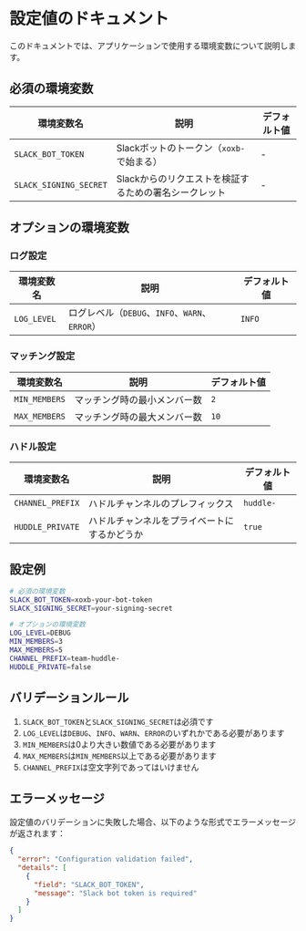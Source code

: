 # 設定値のドキュメント

このドキュメントでは、アプリケーションで使用する環境変数について説明します。

## 必須の環境変数

| 環境変数名             | 説明                                                  | デフォルト値 |
| ---------------------- | ----------------------------------------------------- | ------------ |
| `SLACK_BOT_TOKEN`      | Slackボットのトークン（`xoxb-`で始まる）              | -            |
| `SLACK_SIGNING_SECRET` | Slackからのリクエストを検証するための署名シークレット | -            |

## オプションの環境変数

### ログ設定

| 環境変数名  | 説明                                           | デフォルト値 |
| ----------- | ---------------------------------------------- | ------------ |
| `LOG_LEVEL` | ログレベル（`DEBUG`、`INFO`、`WARN`、`ERROR`） | `INFO`       |

### マッチング設定

| 環境変数名    | 説明                         | デフォルト値 |
| ------------- | ---------------------------- | ------------ |
| `MIN_MEMBERS` | マッチング時の最小メンバー数 | `2`          |
| `MAX_MEMBERS` | マッチング時の最大メンバー数 | `10`         |

### ハドル設定

| 環境変数名       | 説明                                         | デフォルト値 |
| ---------------- | -------------------------------------------- | ------------ |
| `CHANNEL_PREFIX` | ハドルチャンネルのプレフィックス             | `huddle-`    |
| `HUDDLE_PRIVATE` | ハドルチャンネルをプライベートにするかどうか | `true`       |

## 設定例

```bash
# 必須の環境変数
SLACK_BOT_TOKEN=xoxb-your-bot-token
SLACK_SIGNING_SECRET=your-signing-secret

# オプションの環境変数
LOG_LEVEL=DEBUG
MIN_MEMBERS=3
MAX_MEMBERS=5
CHANNEL_PREFIX=team-huddle-
HUDDLE_PRIVATE=false
```

## バリデーションルール

1. `SLACK_BOT_TOKEN`と`SLACK_SIGNING_SECRET`は必須です
2. `LOG_LEVEL`は`DEBUG`、`INFO`、`WARN`、`ERROR`のいずれかである必要があります
3. `MIN_MEMBERS`は0より大きい数値である必要があります
4. `MAX_MEMBERS`は`MIN_MEMBERS`以上である必要があります
5. `CHANNEL_PREFIX`は空文字列であってはいけません

## エラーメッセージ

設定値のバリデーションに失敗した場合、以下のような形式でエラーメッセージが返されます：

```json
{
  "error": "Configuration validation failed",
  "details": [
    {
      "field": "SLACK_BOT_TOKEN",
      "message": "Slack bot token is required"
    }
  ]
}
``` 